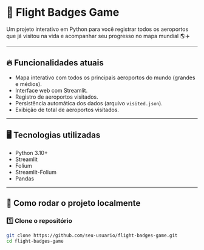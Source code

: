 # 🛫 Flight Badges Game

Um projeto interativo em Python para você registrar todos os aeroportos que já visitou na vida e acompanhar seu progresso no mapa mundial 🌎✈️

---

## 🔥 Funcionalidades atuais

- Mapa interativo com todos os principais aeroportos do mundo (grandes e médios).
- Interface web com Streamlit.
- Registro de aeroportos visitados.
- Persistência automática dos dados (arquivo `visited.json`).
- Exibição de total de aeroportos visitados.

---

## 🖥️ Tecnologias utilizadas

- Python 3.10+
- Streamlit
- Folium
- Streamlit-Folium
- Pandas

---

## 🚀 Como rodar o projeto localmente

### 1️⃣ Clone o repositório

```bash
git clone https://github.com/seu-usuario/flight-badges-game.git
cd flight-badges-game
